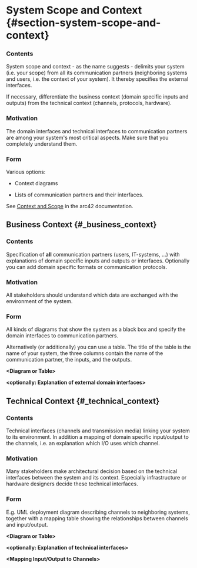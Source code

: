 # System Scope and Context {#section-system-scope-and-context}

### **Contents**

System scope and context - as the name suggests - delimits your system
(i.e. your scope) from all its communication partners (neighboring
systems and users, i.e. the context of your system). It thereby
specifies the external interfaces.

If necessary, differentiate the business context (domain specific inputs
and outputs) from the technical context (channels, protocols, hardware).

### **Motivation**

The domain interfaces and technical interfaces to communication partners
are among your system's most critical aspects. Make sure that you
completely understand them.

### **Form**

Various options:

-   Context diagrams

-   Lists of communication partners and their interfaces.

See [Context and Scope](https://docs.arc42.org/section-3/) in the arc42
documentation.

## Business Context {#_business_context}

### **Contents**

Specification of **all** communication partners (users, IT-systems, ...)
with explanations of domain specific inputs and outputs or interfaces.
Optionally you can add domain specific formats or communication
protocols.

### **Motivation**

All stakeholders should understand which data are exchanged with the
environment of the system.

### **Form**

All kinds of diagrams that show the system as a black box and specify
the domain interfaces to communication partners.

Alternatively (or additionally) you can use a table. The title of the
table is the name of your system, the three columns contain the name of
the communication partner, the inputs, and the outputs.

**\<Diagram or Table\>**

**\<optionally: Explanation of external domain interfaces\>**

## Technical Context {#_technical_context}

### **Contents**

Technical interfaces (channels and transmission media) linking your
system to its environment. In addition a mapping of domain specific
input/output to the channels, i.e. an explanation which I/O uses which
channel.

### **Motivation**

Many stakeholders make architectural decision based on the technical
interfaces between the system and its context. Especially infrastructure
or hardware designers decide these technical interfaces.

### **Form**

E.g. UML deployment diagram describing channels to neighboring systems,
together with a mapping table showing the relationships between channels
and input/output.

**\<Diagram or Table\>**

**\<optionally: Explanation of technical interfaces\>**

**\<Mapping Input/Output to Channels\>**
